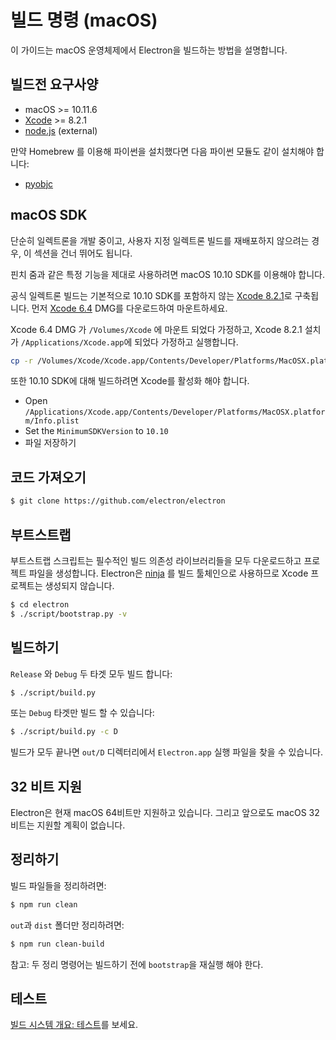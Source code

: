 # 빌드 명령 (macOS)

이 가이드는 macOS 운영체제에서 Electron을 빌드하는 방법을 설명합니다.

## 빌드전 요구사양

- macOS >= 10.11.6
- [Xcode](https://developer.apple.com/technologies/tools/) >= 8.2.1
- [node.js](https://nodejs.org) (external)

만약 Homebrew 를 이용해 파이썬을 설치했다면 다음 파이썬 모듈도 같이 설치해야 합니다:

- [pyobjc](https://pythonhosted.org/pyobjc/install.html)

## macOS SDK

단순히 일렉트론을 개발 중이고, 사용자 지정 일렉트론 빌드를 재배포하지 않으려는 경우, 이 섹션을 건너 뛰어도 됩니다.

핀치 줌과 같은 특정 기능을 제대로 사용하려면 macOS 10.10 SDK를 이용해야 합니다.

공식 일렉트론 빌드는 기본적으로 10.10 SDK를 포함하지 않는 [Xcode 8.2.1](http://adcdownload.apple.com/Developer_Tools/Xcode_8.2.1/Xcode_8.2.1.xip)로 구축됩니다. 먼저 [Xcode 6.4](http://developer.apple.com/devcenter/download.action?path=/Developer_Tools/Xcode_6.4/Xcode_6.4.dmg) DMG를 다운로드하여 마운트하세요.

Xcode 6.4 DMG 가 `/Volumes/Xcode` 에 마운트 되었다 가정하고, Xcode 8.2.1 설치가 `/Applications/Xcode.app`에 되었다 가정하고 실행합니다.

```sh
cp -r /Volumes/Xcode/Xcode.app/Contents/Developer/Platforms/MacOSX.platform/Developer/SDKs/MacOSX10.10.sdk /Applications/Xcode.app/Contents/Developer/Platforms/MacOSX.platform/Developer/SDKs/
```

또한 10.10 SDK에 대해 빌드하려면 Xcode를 활성화 해야 합니다.

- Open `/Applications/Xcode.app/Contents/Developer/Platforms/MacOSX.platform/Info.plist`
- Set the `MinimumSDKVersion` to `10.10`
- 파일 저장하기

## 코드 가져오기

```sh
$ git clone https://github.com/electron/electron
```

## 부트스트랩

부트스트랩 스크립트는 필수적인 빌드 의존성 라이브러리들을 모두 다운로드하고 프로젝트 파일을 생성합니다. Electron은 [ninja](https://ninja-build.org/) 를 빌드 툴체인으로 사용하므로 Xcode 프로젝트는 생성되지 않습니다.

```sh
$ cd electron
$ ./script/bootstrap.py -v
```

## 빌드하기

`Release` 와 `Debug` 두 타겟 모두 빌드 합니다:

```sh
$ ./script/build.py
```

또는 `Debug` 타겟만 빌드 할 수 있습니다:

```sh
$ ./script/build.py -c D
```

빌드가 모두 끝나면 `out/D` 디렉터리에서 `Electron.app` 실행 파일을 찾을 수 있습니다.

## 32 비트 지원

Electron은 현재 macOS 64비트만 지원하고 있습니다. 그리고 앞으로도 macOS 32비트는 지원할 계획이 없습니다.

## 정리하기

빌드 파일들을 정리하려면:

```sh
$ npm run clean
```

`out`과 `dist` 폴더만 정리하려면:

```sh
$ npm run clean-build
```

참고: 두 정리 명령어는 빌드하기 전에 `bootstrap`을 재실행 해야 한다.

## 테스트

[빌드 시스템 개요: 테스트](build-system-overview.md#tests)를 보세요.